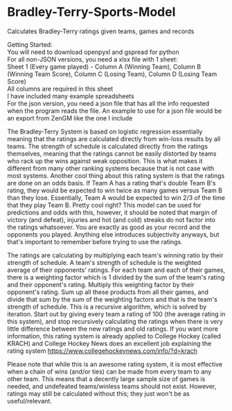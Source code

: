 # Bradley-Terry-Sports-Model
Calculates Bradley-Terry ratings given teams, games and records

Getting Started: \
You will need to download openpyxl and gspread for python \
For all non-JSON versions, you need a xlsx file with 1 sheet: \
Sheet 1 (Every game played) - Column A (Winning Team), Column B (Winning Team Score), Column C (Losing Team), Column D (Losing Team Score) \
All columns are required in this sheet \
I have included many example spreadsheets \
For the json version, you need a json file that has all the info requested when the program reads the file. An example to use for a json file would be an export from ZenGM like the one I include

The Bradley-Terry System is based on logistic regression essentially meaning that the ratings are calculated directly from win-loss results by all teams.  The strength of schedule is calculated directly from the ratings themselves, meaning that the ratings cannot be easily distorted by teams who rack up the wins against weak opposition.  This is what makes it different from many other ranking systems because that is not case with most systems.  Another cool thing about this rating system is that the ratings are done on an odds basis.  If Team A has a rating that's double Team B's rating, they would be expected to win twice as many games versus Team B than they lose.  Essentially, Team A would be expected to win 2/3 of the time that they play Team B. Pretty cool right?  This model can be used for predictions and odds with this, however, it should be noted that margin of victory (and defeat), injuries and hot (and cold) streaks do not factor into the ratings whatsoever.  You are exactly as good as your record and the opponents you played.  Anything else introduces subjectivity anyways, but that's important to remember before trying to use the ratings.

The ratings are calculating by multiplying each team's winning ratio by their strength of schedule.  A team's strength of schedule is the weighted average of their opponents' ratings.  For each team and each of their games, there is a weighting factor which is 1 divided by the sum of the team's rating and their opponent's rating.  Multiply this weighting factor by their opponent's rating.  Sum up all these products from all their games, and divide that sum by the sum of the weighting factors and that is the team's strength of schedule.  This is a recursive algorithm, which is solved by iteration.  Start out by giving every team a rating of 100 (the average rating in this system), and stop recursively calculating the ratings when there is very little difference between the new ratings and old ratings.  If you want more information, this rating system is already applied to College Hockey (called KRACH) and College Hockey News does an excellent job explaining the rating system https://www.collegehockeynews.com/info/?d=krach

Please note that while this is an awesome rating system, it is most effective when a chain of wins (and/or ties) can be made from every team to any other team.  This means that a decently large sample size of games is needed, and undefeated teams/winless teams should not exist.  However, ratings may still be calculated without this; they just won't be as useful/relevant.
